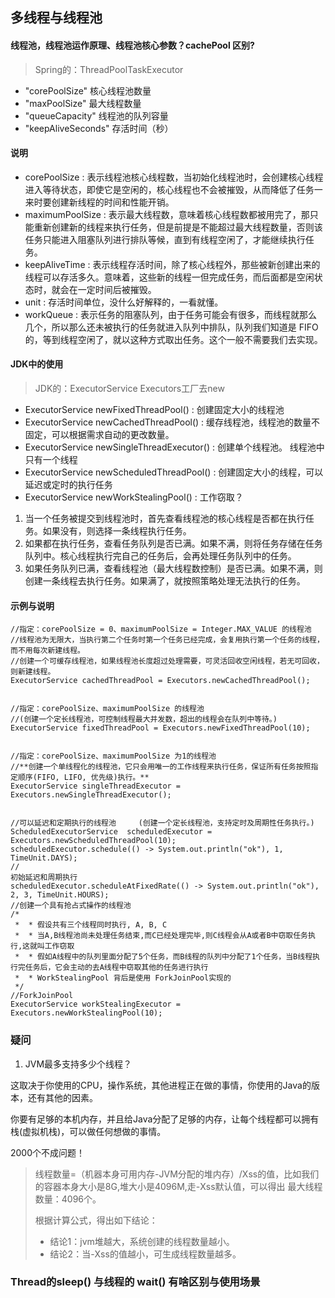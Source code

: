 ## 多线程与线程池
#### 线程池，线程池运作原理、线程池核心参数？cachePool 区别?

> Spring的：ThreadPoolTaskExecutor

- "corePoolSize"            核心线程池数量
- "maxPoolSize"            最大线程数量
- "queueCapacity"            线程池的队列容量
- "keepAliveSeconds"        存活时间（秒）

#### 说明
- corePoolSize : 表示线程池核心线程数，当初始化线程池时，会创建核心线程进入等待状态，即使它是空闲的，核心线程也不会被摧毁，从而降低了任务一来时要创建新线程的时间和性能开销。
- maximumPoolSize : 表示最大线程数，意味着核心线程数都被用完了，那只能重新创建新的线程来执行任务，但是前提是不能超过最大线程数量，否则该任务只能进入阻塞队列进行排队等候，直到有线程空闲了，才能继续执行任务。
- keepAliveTime : 表示线程存活时间，除了核心线程外，那些被新创建出来的线程可以存活多久。意味着，这些新的线程一但完成任务，而后面都是空闲状态时，就会在一定时间后被摧毁。
- unit : 存活时间单位，没什么好解释的，一看就懂。
- workQueue : 表示任务的阻塞队列，由于任务可能会有很多，而线程就那么几个，所以那么还未被执行的任务就进入队列中排队，队列我们知道是 FIFO 的，等到线程空闲了，就以这种方式取出任务。这个一般不需要我们去实现。


#### JDK中的使用
> JDK的：ExecutorService        Executors工厂去new
- ExecutorService newFixedThreadPool() :             创建固定大小的线程池
- ExecutorService newCachedThreadPool() :         缓存线程池，线程池的数量不固定，可以根据需求自动的更改数量。
- ExecutorService newSingleThreadExecutor() :     创建单个线程池。 线程池中只有一个线程
- ExecutorService newScheduledThreadPool() :     创建固定大小的线程，可以延迟或定时的执行任务
- ExecutorService newWorkStealingPool() :           工作窃取？



1. 当一个任务被提交到线程池时，首先查看线程池的核心线程是否都在执行任务。如果没有，则选择一条线程执行任务。
2. 如果都在执行任务，查看任务队列是否已满。如果不满，则将任务存储在任务队列中。核心线程执行完自己的任务后，会再处理任务队列中的任务。
3. 如果任务队列已满，查看线程池（最大线程数控制）是否已满。如果不满，则创建一条线程去执行任务。如果满了，就按照策略处理无法执行的任务。

#### 示例与说明
```
//指定：corePoolSize = 0、maximumPoolSize = Integer.MAX_VALUE 的线程池
//线程池为无限大，当执行第二个任务时第一个任务已经完成，会复用执行第一个任务的线程，而不用每次新建线程。
//创建一个可缓存线程池，如果线程池长度超过处理需要，可灵活回收空闲线程，若无可回收，则新建线程。
ExecutorService cachedThreadPool = Executors.newCachedThreadPool();


//指定：corePoolSize、maximumPoolSize 的线程池
//(创建一个定长线程池，可控制线程最大并发数，超出的线程会在队列中等待。)
ExecutorService fixedThreadPool = Executors.newFixedThreadPool(10);


//指定：corePoolSize、maximumPoolSize 为1的线程池
//**创建一个单线程化的线程池，它只会用唯一的工作线程来执行任务，保证所有任务按照指定顺序(FIFO, LIFO, 优先级)执行。**
ExecutorService singleThreadExecutor = Executors.newSingleThreadExecutor();


//可以延迟和定期执行的线程池     (创建一个定长线程池，支持定时及周期性任务执行。)
ScheduledExecutorService  scheduledExecutor = Executors.newScheduledThreadPool(10);
scheduledExecutor.schedule(() -> System.out.println("ok"), 1, TimeUnit.DAYS);
//                                                                          初始延迟和周期执行
scheduledExecutor.scheduleAtFixedRate(() -> System.out.println("ok"), 2, 3, TimeUnit.HOURS);
//创建一个具有抢占式操作的线程池
/*
 *  * 假设共有三个线程同时执行, A, B, C
 *  * 当A,B线程池尚未处理任务结束,而C已经处理完毕,则C线程会从A或者B中窃取任务执行,这就叫工作窃取
 *  * 假如A线程中的队列里面分配了5个任务，而B线程的队列中分配了1个任务，当B线程执行完任务后，它会主动的去A线程中窃取其他的任务进行执行
 *  * WorkStealingPool 背后是使用 ForkJoinPool实现的
 */
//ForkJoinPool
ExecutorService workStealingExecutor = Executors.newWorkStealingPool(10);
```

### 疑问
1. JVM最多支持多少个线程？

这取决于你使用的CPU，操作系统，其他进程正在做的事情，你使用的Java的版本，还有其他的因素。

你要有足够的本机内存，并且给Java分配了足够的内存，让每个线程都可以拥有栈(虚拟机栈)，可以做任何想做的事情。

2000个不成问题！

> 线程数量=（机器本身可用内存-JVM分配的堆内存）/Xss的值，比如我们的容器本身大小是8G,堆大小是4096M,走-Xss默认值，可以得出 最大线程数量：4096个。
>
> 根据计算公式，得出如下结论：
> - 结论1：jvm堆越大，系统创建的线程数量越小。
> - 结论2：当-Xss的值越小，可生成线程数量越多。


### Thread的sleep() 与线程的 wait() 有啥区别与使用场景

